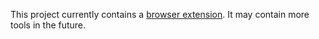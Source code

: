 This project currently contains a [browser
extension](extension/README.md).  It may contain more tools in the
future.
